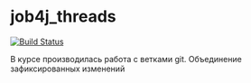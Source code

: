 # job4j_threads

[![Build Status](https://travis-ci.org/Meng263/job4j_threads.svg?branch=master&status=passed)](https://travis-ci.org/Meng263/job4j_threads)

В курсе производилась работа с ветками git.
Объединение зафиксированных изменений
